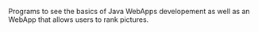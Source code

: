 Programs to see the basics of Java WebApps developement as well as 
an WebApp that allows users to rank pictures. 
